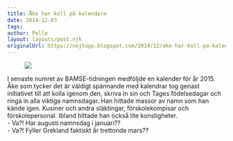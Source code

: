 ```yaml
---
title: Åke har koll på kalendern
date: 2014-12-03
tags: 	
author: Pelle
layout: layouts/post.njk
originalUrl: https://nejtupp.blogspot.com/2014/12/ake-har-koll-pa-kalendern.html
---
```




<figure>
	<img src="../../../../img/IMG_2258.JPG">
</figure>

I senaste numret av BAMSE-tidningen medföljde en kalender för år 2015. Åke som tycker det är väldigt spännande med kalendrar tog genast initiativet till att kolla igenom den, skriva in sin och Tages födelsedagar och ringa in alla viktiga namnsdagar. Han hittade massor av namn som han kände igen. Kusiner och andra släktingar, förskolekompisar och förskolepersonal. Ibland hittade han också lite konstigheter.<br>- Va?! Har augusti namnsdag i januari??<br>- Va?! Fyller Grekland faktiskt år trettonde mars??
